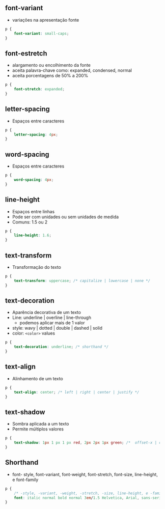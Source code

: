 ## font-variant

* variações na apresentação fonte

```css
p {
    font-variant: small-caps;
}
```

## font-estretch

* alargamento ou encolhimento da fonte
* aceita palavra-chave como: expanded, condensed, normal
* aceita porcentagens de 50% a 200%

```css
p {
    font-stretch: expanded;
}
```

## letter-spacing

* Espaços entre caracteres

```css
p {
    letter-spacing: 4px;
}
```

## word-spacing

* Espaços entre caracteres

```css
p {
    word-spacing: 4px;
}
```

## line-height

* Espaços entre linhas
* Pode ser com unidades ou sem unidades de medida
* Comuns: 1.5 ou 2

```css
p {
    line-height: 1.6;
}
```

## text-transform

* Transformação do texto

```css
p {
    text-transform: uppercase; /* capitalize | lowercase | none */
}
```

## text-decoration

* Aparência decorativa de um texto
* Line: underline | overline | line-through
    * podemos aplicar mais de 1 valor
* style: wavy | dotted | double | dashed | solid
* color: `<color>` values

```css
p {
    text-decoration: underline; /* shorthand */
}
```

## text-align

* Alinhamento de um texto

```css
p {
    text-align: center; /* left | right | center | justify */
}
```

## text-shadow

* Sombra aplicada a um texto
* Permite múltiplos valores

```css
p {
    text-shadow: 1px 1 px 1 px red, 2px 2px 1px green; /*  offset-x | offset-Y | blur-radius | color */
}
```

## Shorthand 

* font- style, font-variant, font-weight, font-stretch, font-size, line-height, e font-family

```css
p {
    /* -style, -variant, -weight, -stretch, -size, line-height, e -family. */
    font: italic normal bold normal 3em/1.5 Helvetica, Arial, sans-serif;
}
```